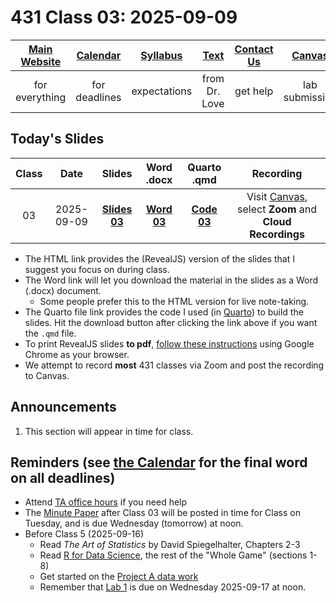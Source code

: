 # 431 Class 03: 2025-09-09

[Main Website](https://thomaselove.github.io/431-2025/) | [Calendar](https://thomaselove.github.io/431-2025/calendar.html) | [Syllabus](https://thomaselove.github.io/431-syllabus-2025/) | [Text](https://thomaselove.github.io/431-book/) | [Contact Us](https://thomaselove.github.io/431-2025/contact.html) | [Canvas](https://canvas.case.edu) | [Data and Code](https://github.com/THOMASELOVE/431-data)
:-----------: | :--------------: | :----------: | :---------: | :-------------: | :-----------: | :------------:
for everything | for deadlines | expectations | from Dr. Love | get help | lab submission | for downloads

## Today's Slides

Class | Date | Slides | Word .docx | Quarto .qmd | Recording
:---: | :--------: | :------: | :------: | :------: | :-------------:
03 | 2025-09-09 | **[Slides 03](https://thomaselove.github.io/431-slides-2025/class03.html)** | **[Word 03](https://thomaselove.github.io/431-slides-2025/class03w.docx)** | **[Code 03](https://github.com/THOMASELOVE/431-slides-2025/blob/main/class03.qmd)** | Visit [Canvas](https://canvas.case.edu/), select **Zoom** and **Cloud Recordings**

- The HTML link provides the (RevealJS) version of the slides that I suggest you focus on during class.
- The Word link will let you download the material in the slides as a Word (.docx) document.
    - Some people prefer this to the HTML version for live note-taking.
- The Quarto file link provides the code I used (in [Quarto](https://quarto.org/)) to build the slides. Hit the download button after clicking the link above if you want the `.qmd` file.
- To print RevealJS slides **to pdf**, [follow these instructions](https://quarto.org/docs/presentations/revealjs/presenting.html#print-to-pdf) using Google Chrome as your browser.
- We attempt to record **most** 431 classes via Zoom and post the recording to Canvas.

## Announcements

1. This section will appear in time for class. 

## Reminders (see [the Calendar](https://thomaselove.github.io/431-2025/calendar.html) for the final word on all deadlines)

- Attend [TA office hours](https://thomaselove.github.io/431-2025/contact.html#ta-office-hours) if you need help     
- The [Minute Paper](https://github.com/THOMASELOVE/431-minute-2025/tree/main) after Class 03 will be posted in time for Class on Tuesday, and is due Wednesday (tomorrow) at noon.    
- Before Class 5 (2025-09-16)
    - Read *The Art of Statistics* by David Spiegelhalter, Chapters 2-3
    - Read [R for Data Science](https://r4ds.hadley.nz/), the rest of the "Whole Game" (sections 1-8)
    - Get started on the [Project A data work](https://thomaselove.github.io/431-projectA-2025/)
    - Remember that [Lab 1](https://github.com/THOMASELOVE/431-labs-2025) is due on Wednesday 2025-09-17 at noon.
